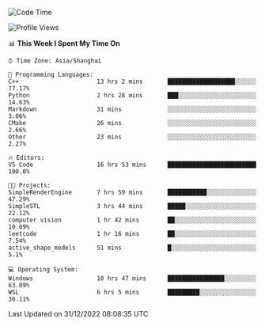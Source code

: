 <!--START_SECTION:waka-->
![Code Time](http://img.shields.io/badge/Code%20Time-517%20hrs%209%20mins-blue)

![Profile Views](http://img.shields.io/badge/Profile%20Views-5-blue)

📊 **This Week I Spent My Time On** 

```text
⌚︎ Time Zone: Asia/Shanghai

💬 Programming Languages: 
C++                      13 hrs 2 mins       ███████████████████░░░░░░   77.17% 
Python                   2 hrs 28 mins       ███░░░░░░░░░░░░░░░░░░░░░░   14.63% 
Markdown                 31 mins             ░░░░░░░░░░░░░░░░░░░░░░░░░   3.06% 
CMake                    26 mins             ░░░░░░░░░░░░░░░░░░░░░░░░░   2.66% 
Other                    23 mins             ░░░░░░░░░░░░░░░░░░░░░░░░░   2.27%

🔥 Editors: 
VS Code                  16 hrs 53 mins      █████████████████████████   100.0%

🐱‍💻 Projects: 
SimpleRenderEngine       7 hrs 59 mins       ███████████░░░░░░░░░░░░░░   47.29% 
SimpleSTL                3 hrs 44 mins       █████░░░░░░░░░░░░░░░░░░░░   22.12% 
computer vision          1 hr 42 mins        ██░░░░░░░░░░░░░░░░░░░░░░░   10.09% 
leetcode                 1 hr 16 mins        ██░░░░░░░░░░░░░░░░░░░░░░░   7.54% 
active_shape_models      51 mins             █░░░░░░░░░░░░░░░░░░░░░░░░   5.1%

💻 Operating System: 
Windows                  10 hrs 47 mins      ████████████████░░░░░░░░░   63.89% 
WSL                      6 hrs 5 mins        █████████░░░░░░░░░░░░░░░░   36.11%

```


 Last Updated on 31/12/2022 08:08:35 UTC
<!--END_SECTION:waka-->